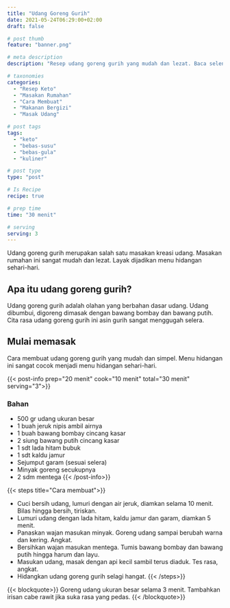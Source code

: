 ```yaml
---
title: "Udang Goreng Gurih"
date: 2021-05-24T06:29:00+02:00
draft: false

# post thumb
feature: "banner.png"

# meta description
description: "Resep udang goreng gurih yang mudah dan lezat. Baca selengkapnya disini untuk mempelajarinya."

# taxonomies
categories:
  - "Resep Keto"
  - "Masakan Rumahan"
  - "Cara Membuat"
  - "Makanan Bergizi"
  - "Masak Udang"

# post tags
tags:
  - "keto"
  - "bebas-susu"
  - "bebas-gula"
  - "kuliner"

# post type
type: "post"

# Is Recipe
recipe: true

# prep time
time: "30 menit"

# serving
serving: 3
---
```

Udang goreng gurih merupakan salah satu masakan kreasi udang. Masakan rumahan ini sangat mudah dan lezat. Layak dijadikan menu hidangan sehari-hari.

## Apa itu udang goreng gurih?

Udang goreng gurih adalah olahan yang berbahan dasar udang. Udang dibumbui, digoreng dimasak dengan bawang bombay dan bawang putih. Cita rasa udang goreng gurih ini asin gurih sangat menggugah selera.

## Mulai memasak

Cara membuat udang goreng gurih yang mudah dan simpel. Menu hidangan ini sangat cocok menjadi menu hidangan sehari-hari.

{{< post-info prep="20 menit" cook="10 menit" total="30 menit" serving="3">}}

### Bahan

-   500 gr udang ukuran besar
-   1 buah jeruk nipis ambil airnya
-   1 buah bawang bombay cincang kasar
-   2 siung bawang putih cincang kasar
-   1 sdt lada hitam bubuk
-   1 sdt kaldu jamur
-   Sejumput garam (sesuai selera)
-   Minyak goreng secukupnya
-   2 sdm mentega
{{< /post-info>}}

{{< steps title="Cara membuat">}}
-   Cuci bersih udang, lumuri dengan air jeruk, diamkan selama 10 menit. Bilas hingga bersih, tiriskan.
-   Lumuri udang dengan lada hitam, kaldu jamur dan garam, diamkan 5 menit.
-   Panaskan wajan masukan minyak. Goreng udang sampai berubah warna dan kering. Angkat.
-   Bersihkan wajan masukan mentega. Tumis bawang bombay dan bawang putih hingga harum dan layu.
-   Masukan udang, masak dengan api kecil sambil terus diaduk. Tes rasa, angkat.
-   Hidangkan udang goreng gurih selagi hangat.
{{< /steps>}}

{{< blockquote>}}
Goreng udang ukuran besar selama 3 menit. Tambahkan irisan cabe rawit jika suka rasa yang pedas. 
{{< /blockquote>}}